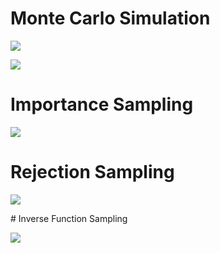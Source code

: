
# Monte Carlo Simulation 
<p> <img src = https://github.com/TatevKaren/mathematics-statistics-for-data-science/blob/main/Statistical%20Sampling/Unbiased_MC_estimate.png?raw=true></p>

<p> <img src = https://github.com/TatevKaren/mathematics-statistics-for-data-science/blob/main/Statistical%20Sampling/Consistency:Efficiency_MC.png?raw=truehttps://github.com/TatevKaren/mathematics-statistics-for-data-science/blob/main/Statistical%20Sampling/Consistency:Efficiency_MC.png?raw=true>
</p>



# Importance Sampling
<p> <img src = https://github.com/TatevKaren/mathematics-statistics-for-data-science/blob/main/Statistical%20Sampling/Importance%20Sampling.png?raw=true></p>

# Rejection Sampling
<p> <img src =https://github.com/TatevKaren/mathematics-statistics-for-data-science/blob/main/Statistical%20Sampling/Rejection_Sampling.png?raw=true></p>
# Inverse Function Sampling
<p> <img src =https://github.com/TatevKaren/mathematics-statistics-for-data-science/blob/main/Statistical%20Sampling/Inverse_Probability_Sampling.png?raw=true></p>
